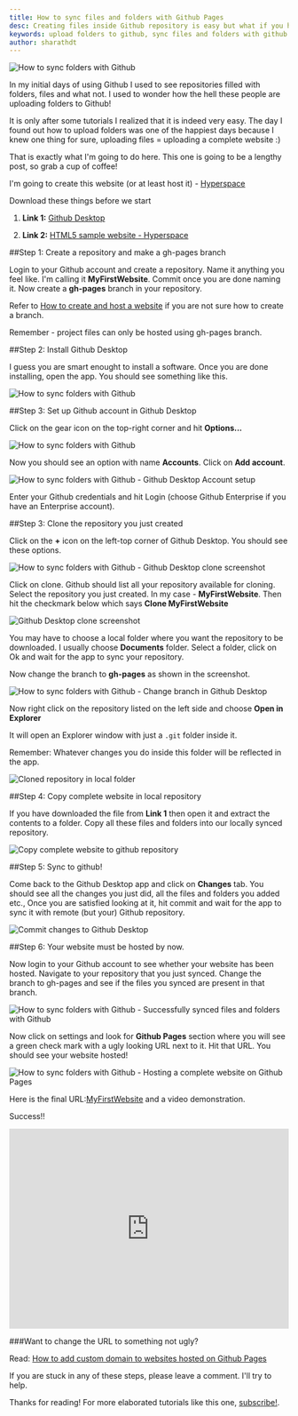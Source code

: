 ```yaml
---
title: How to sync files and folders with Github Pages
desc: Creating files inside Github repository is easy but what if you have lot of files and folders to upload to Github! Here is a guide to do just that.
keywords: upload folders to github, sync files and folders with github
author: sharathdt
---
```


<img alt="How to sync folders with Github" title="How to sync folders with Github" itemprop="thumbnailUrl" src="/images/sync-local-folders-with-github.jpg">

In my initial days of using Github I used to see repositories filled with folders, files and what not. I used to wonder how the hell these people are uploading folders to Github! 

It is only after some tutorials I realized that it is indeed very easy. The day I found out how to upload folders was one of the happiest days because I knew one thing for sure, uploading files = uploading a complete website :)

That is exactly what I'm going to do here. This one is going to be a lengthy post, so grab a cup of coffee!

I'm going to create this website (or at least host it) - [Hyperspace](http://redgadget.github.io/MyFirstWebsite/)


Download these things before we start

1. **Link 1:** [Github Desktop](https://desktop.github.com/)


2. **Link 2:** [HTML5 sample website - Hyperspace](http://html5up.net/hyperspace/download)


##Step 1: Create a repository and make a gh-pages branch

Login to your Github account and create a repository. Name it anything you feel like. I'm calling it **MyFirstWebsite**. Commit once you are done naming it. Now create a **gh-pages** branch in your repository.

Refer to [How to create and host a website](http://blog.webjeda.com/how-to-create-and-host-a-website-on-github-pages/) if you are not sure how to create a branch.

Remember - project files can only be hosted using gh-pages branch.


##Step 2: Install Github Desktop

I guess you are smart enought to install a software. Once you are done installing, open the app. You should see something like this.

![How to sync folders with Github](/images/sync-folders-with-github-desktop-tutorial-screenshot.jpg)

##Step 3: Set up Github account in Github Desktop

Click on the gear icon on the top-right corner and hit **Options...**

![How to sync folders with Github](/images/github-desktop-settings.jpg)

Now you should see an option with name **Accounts**. Click on **Add account**.

![How to sync folders with Github - Github Desktop Account setup](/images/github-desktop-account-setup.jpg)

Enter your Github credentials and hit Login (choose Github Enterprise if you have an Enterprise account).


##Step 3: Clone the repository you just created

Click on the **+** icon on the left-top corner of Github Desktop. You should see these options.

![How to sync folders with Github - Github Desktop clone screenshot](/images/clone-repository-to-local-folder-github-desktop.jpg)

Click on clone. Github should list all your repository available for cloning. Select the repository you just created. In my case - **MyFirstWebsite**. Then hit the checkmark below which says **Clone MyFirstWebsite**    

![Github Desktop clone screenshot](/images/clone-repository-to-local-folder-github-desktop-2.jpg)

You may have to choose a local folder where you want the repository to be downloaded. I usually choose **Documents** folder. Select a folder, click on Ok and wait for the app to sync your repository.

Now change the branch to **gh-pages** as shown in the screenshot.

![How to sync folders with Github - Change branch in Github Desktop](/images/change-branch-in-github-desktop.jpg)

Now right click on the repository listed on the left side and choose **Open in Explorer**

It will open an Explorer window with just a ```.git``` folder inside it. 


Remember: Whatever changes you do inside this folder will be reflected in the app.

![Cloned repository in local folder](/images/cloned-repository-inside-local-folder.jpg)

##Step 4: Copy complete website in local repository

If you have downloaded the file from **Link 1** then open it and extract the contents to a folder. Copy all these files and folders into our locally synced repository.

![Copy complete website to github repository](/images/copy-complete-website-to-repository.jpg)

##Step 5: Sync to github!

Come back to the Github Desktop app and click on **Changes** tab. You should see all the changes you just did, all the files and folders you added etc., Once you are satisfied looking at it, hit commit and wait for the app to sync it with remote (but your) Github repository.

![Commit changes to Github Desktop](/images/commit-changes-to-github-desktop.jpg)


##Step 6: Your website must be hosted by now.

Now login to your Github account to see whether your website has been hosted. Navigate to your repository that you just synced. Change the branch to gh-pages and see if the files you synced are present in that branch.

![ How to sync folders with Github - Successfully synced files and folders with Github](/images/successfully-synced-folders-in-github.jpg)

Now click on settings and look for **Github Pages** section where you will see a green check mark with a ugly looking URL next to it. Hit that URL. You should see your website hosted!

![How to sync folders with Github - Hosting a complete website on Github Pages](/images/hosting-a-complete-website-on-github-pages.jpg)

Here is the final URL:[MyFirstWebsite](http://redgadget.github.io/MyFirstWebsite/) and a video demonstration.

Success!!


<iframe itemscope="" itemprop="video" width="100%" height="360" src="https://www.youtube.com/embed/5BSpJ0bpE14?rel=0" frameborder="0" allowfullscreen></iframe>


###Want to change the URL to something not ugly?

Read: [How to add custom domain to websites hosted on Github Pages](https://blog.webjeda.com/how-to-add-custom-domain-to-github)

If you are stuck in any of these steps, please leave a comment. I'll try to help.

Thanks for reading! For more elaborated tutorials like this one, [subscribe!](http://eepurl.com/bMx0pz).